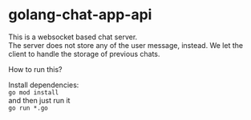 # golang-chat-app-api
This is a websocket based chat server.  
The server does not store any of the user message, instead. We let the client to handle the storage of previous chats.  

How to run this?    
  
Install dependencies:  
`go mod install`  
and then just run it  
`go run *.go`  
